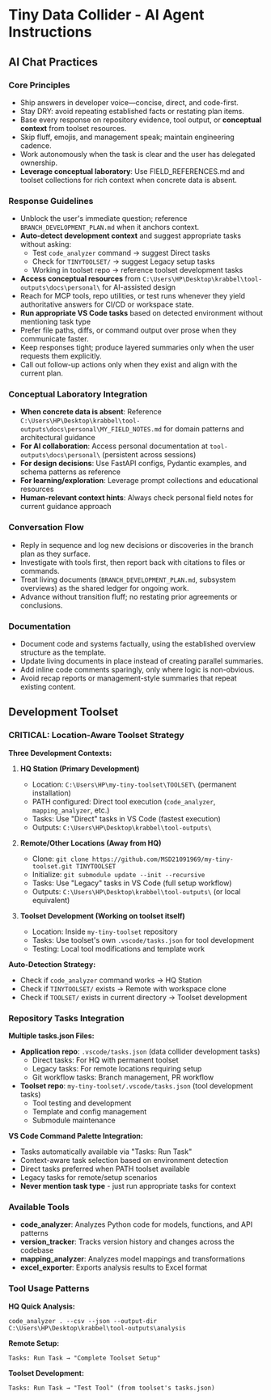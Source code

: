 # Tiny Data Collider - AI Agent Instructions

## AI Chat Practices

### Core Principles
- Ship answers in developer voice—concise, direct, and code-first.
- Stay DRY: avoid repeating established facts or restating plan items.
- Base every response on repository evidence, tool output, or **conceptual context** from toolset resources.
- Skip fluff, emojis, and management speak; maintain engineering cadence.
- Work autonomously when the task is clear and the user has delegated ownership.
- **Leverage conceptual laboratory**: Use FIELD_REFERENCES.md and toolset collections for rich context when concrete data is absent.

### Response Guidelines
- Unblock the user's immediate question; reference `BRANCH_DEVELOPMENT_PLAN.md` when it anchors context.
- **Auto-detect development context** and suggest appropriate tasks without asking:
  - Test `code_analyzer` command → suggest Direct tasks
  - Check for `TINYTOOLSET/` → suggest Legacy setup tasks  
  - Working in toolset repo → reference toolset development tasks
- **Access conceptual resources** from `C:\Users\HP\Desktop\krabbel\tool-outputs\docs\personal\` for AI-assisted design
- Reach for MCP tools, repo utilities, or test runs whenever they yield authoritative answers for CI/CD or workspace state.
- **Run appropriate VS Code tasks** based on detected environment without mentioning task type
- Prefer file paths, diffs, or command output over prose when they communicate faster.
- Keep responses tight; produce layered summaries only when the user requests them explicitly.
- Call out follow-up actions only when they exist and align with the current plan.

### Conceptual Laboratory Integration
- **When concrete data is absent**: Reference `C:\Users\HP\Desktop\krabbel\tool-outputs\docs\personal\MY_FIELD_NOTES.md` for domain patterns and architectural guidance
- **For AI collaboration**: Access personal documentation at `tool-outputs\docs\personal\` (persistent across sessions)
- **For design decisions**: Use FastAPI configs, Pydantic examples, and schema patterns as reference
- **For learning/exploration**: Leverage prompt collections and educational resources
- **Human-relevant context hints**: Always check personal field notes for current guidance approach

### Conversation Flow
- Reply in sequence and log new decisions or discoveries in the branch plan as they surface.
- Investigate with tools first, then report back with citations to files or commands.
- Treat living documents (`BRANCH_DEVELOPMENT_PLAN.md`, subsystem overviews) as the shared ledger for ongoing work.
- Advance without transition fluff; no restating prior agreements or conclusions.

### Documentation
- Document code and systems factually, using the established overview structure as the template.
- Update living documents in place instead of creating parallel summaries.
- Add inline code comments sparingly, only where logic is non-obvious.
- Avoid recap reports or management-style summaries that repeat existing content.

## Development Toolset

### CRITICAL: Location-Aware Toolset Strategy

**Three Development Contexts:**

1. **HQ Station (Primary Development)**
   - Location: `C:\Users\HP\my-tiny-toolset\TOOLSET\` (permanent installation)
   - PATH configured: Direct tool execution (`code_analyzer`, `mapping_analyzer`, etc.)
   - Tasks: Use "Direct" tasks in VS Code (fastest execution)
   - Outputs: `C:\Users\HP\Desktop\krabbel\tool-outputs\`

2. **Remote/Other Locations (Away from HQ)**
   - Clone: `git clone https://github.com/MSD21091969/my-tiny-toolset.git TINYTOOLSET`
   - Initialize: `git submodule update --init --recursive`
   - Tasks: Use "Legacy" tasks in VS Code (full setup workflow)
   - Outputs: `C:\Users\HP\Desktop\krabbel\tool-outputs\` (or local equivalent)

3. **Toolset Development (Working on toolset itself)**
   - Location: Inside `my-tiny-toolset` repository
   - Tasks: Use toolset's own `.vscode/tasks.json` for tool development
   - Testing: Local tool modifications and template work

**Auto-Detection Strategy:**
- Check if `code_analyzer` command works → HQ Station
- Check if `TINYTOOLSET/` exists → Remote with workspace clone
- Check if `TOOLSET/` exists in current directory → Toolset development

### Repository Tasks Integration

**Multiple tasks.json Files:**
- **Application repo**: `.vscode/tasks.json` (data collider development tasks)
  - Direct tasks: For HQ with permanent toolset
  - Legacy tasks: For remote locations requiring setup
  - Git workflow tasks: Branch management, PR workflow
- **Toolset repo**: `my-tiny-toolset/.vscode/tasks.json` (tool development tasks)
  - Tool testing and development
  - Template and config management
  - Submodule maintenance

**VS Code Command Palette Integration:**
- Tasks automatically available via "Tasks: Run Task"
- Context-aware task selection based on environment detection
- Direct tasks preferred when PATH toolset available
- Legacy tasks for remote/setup scenarios
- **Never mention task type** - just run appropriate tasks for context

### Available Tools
- **code_analyzer**: Analyzes Python code for models, functions, and API patterns
- **version_tracker**: Tracks version history and changes across the codebase
- **mapping_analyzer**: Analyzes model mappings and transformations
- **excel_exporter**: Exports analysis results to Excel format

### Tool Usage Patterns
**HQ Quick Analysis:**
```
code_analyzer . --csv --json --output-dir C:\Users\HP\Desktop\krabbel\tool-outputs\analysis
```

**Remote Setup:**
```
Tasks: Run Task → "Complete Toolset Setup"
```

**Toolset Development:**
```
Tasks: Run Task → "Test Tool" (from toolset's tasks.json)
```

